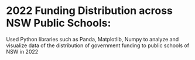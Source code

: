 # 2022 Funding Distribution across NSW Public Schools: 
Used Python libraries such as Panda, Matplotlib, Numpy to analyze and visualize data of the distribution of government funding to public schools of NSW in 2022





